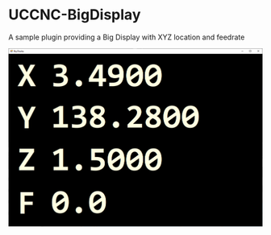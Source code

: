 # UCCNC-BigDisplay
A sample plugin providing a Big Display with XYZ location and feedrate

![Alt text](/docs/big-display.png?raw=true "Big Display")
